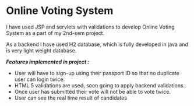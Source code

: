 # Online Voting System #

I have used JSP and servlets with validations to develop Online Voting System as a part of my 2nd-sem project.

As a backend I have used H2 database, which is fully developed in java and is very light weight database.

***Features implemented in project :***
* User will have to sign-up using their passport ID so that no duplicate user can login twice.
* HTML 5 validations are used, soon going to apply backend validations.
* Once user has submitted their vote will not be able to vote twice.
* User can see the real time result of candidates
